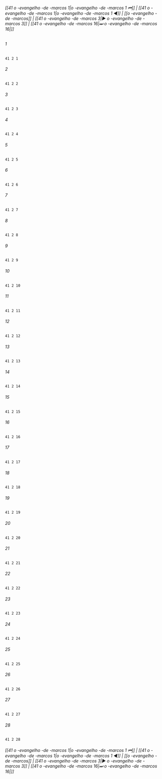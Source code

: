 
###### [[41 o -evangelho -de -marcos 1|o -evangelho -de -marcos 1 ⏮]] | [[41 o -evangelho -de -marcos 1|o -evangelho -de -marcos 1 ◀]] | [[o -evangelho -de -marcos]] | [[41 o -evangelho -de -marcos 3|▶ o -evangelho -de -marcos 3]] | [[41 o -evangelho -de -marcos 16|⏭ o -evangelho -de -marcos 16|]]

###### 1
``` verse
41 2 1 
```
###### 2
``` verse
41 2 2 
```
###### 3
``` verse
41 2 3 
```
###### 4
``` verse
41 2 4 
```
###### 5
``` verse
41 2 5 
```
###### 6
``` verse
41 2 6 
```
###### 7
``` verse
41 2 7 
```
###### 8
``` verse
41 2 8 
```
###### 9
``` verse
41 2 9 
```
###### 10
``` verse
41 2 10 
```
###### 11
``` verse
41 2 11 
```
###### 12
``` verse
41 2 12 
```
###### 13
``` verse
41 2 13 
```
###### 14
``` verse
41 2 14 
```
###### 15
``` verse
41 2 15 
```
###### 16
``` verse
41 2 16 
```
###### 17
``` verse
41 2 17 
```
###### 18
``` verse
41 2 18 
```
###### 19
``` verse
41 2 19 
```
###### 20
``` verse
41 2 20 
```
###### 21
``` verse
41 2 21 
```
###### 22
``` verse
41 2 22 
```
###### 23
``` verse
41 2 23 
```
###### 24
``` verse
41 2 24 
```
###### 25
``` verse
41 2 25 
```
###### 26
``` verse
41 2 26 
```
###### 27
``` verse
41 2 27 
```
###### 28
``` verse
41 2 28 
```

###### [[41 o -evangelho -de -marcos 1|o -evangelho -de -marcos 1 ⏮]] | [[41 o -evangelho -de -marcos 1|o -evangelho -de -marcos 1 ◀]] | [[o -evangelho -de -marcos]] | [[41 o -evangelho -de -marcos 3|▶ o -evangelho -de -marcos 3]] | [[41 o -evangelho -de -marcos 16|⏭ o -evangelho -de -marcos 16|]]

